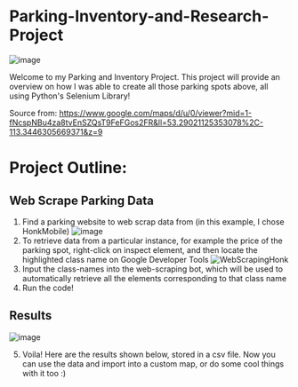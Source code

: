 # Parking-Inventory-and-Research-Project
![image](https://user-images.githubusercontent.com/78982275/148660426-273698f1-5ad7-43c5-b6fa-e0c673ebbc98.png)

Welcome to my Parking and Inventory Project. This project will provide an overview on how I was able to create all those parking spots above, all using Python's Selenium Library!

Source from: https://www.google.com/maps/d/u/0/viewer?mid=1-fNcspNBu4za8tvEnSZQsT9FeFGos2FR&ll=53.29021125353078%2C-113.3446305669371&z=9
# Project Outline:
## Web Scrape Parking Data
1. Find a parking website to web scrap data from (in this example, I chose HonkMobile)
![image](https://user-images.githubusercontent.com/78982275/148660751-0c1e3bd8-0bfc-4252-a7bf-5e3931b808a0.png)
2. To retrieve data from a particular instance, for example the price of the parking spot, right-click on inspect element, and then locate the highlighted class name on Google Developer Tools
![WebScrapingHonk](https://user-images.githubusercontent.com/78982275/148669886-88fbbd14-6af5-4081-8b6d-6f5ac068e0d6.png)
3. Input the class-names into the web-scraping bot, which will be used to automatically retrieve all the elements corresponding to that class name
4. Run the code!
## Results
![image](https://user-images.githubusercontent.com/78982275/148669920-8c769fff-be64-4264-8cce-0583ebb1e249.png)

5. Voila! Here are the results shown below, stored in a csv file. Now you can use the data and import into a custom map, or do some cool things with it too :)


